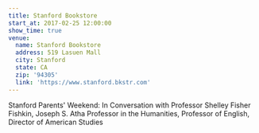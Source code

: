 ```yaml
---
title: Stanford Bookstore
start_at: 2017-02-25 12:00:00
show_time: true
venue:
  name: Stanford Bookstore
  address: 519 Lasuen Mall
  city: Stanford
  state: CA
  zip: '94305'
  link: 'https://www.stanford.bkstr.com'
---
```



Stanford Parents' Weekend: In Conversation with Professor Shelley Fisher Fishkin, Joseph S. Atha Professor in the Humanities, Professor of English, Director of American Studies
